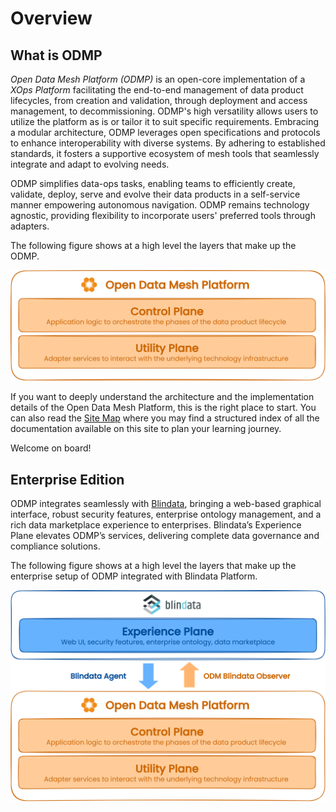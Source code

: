 # Overview

## What is ODMP
*Open Data Mesh Platform (ODMP)* is an open-core implementation of a *XOps Platform* facilitating the end-to-end management of data product lifecycles, from creation and validation, through deployment and access management, to decommissioning. ODMP's high versatility allows users to utilize the platform as is or tailor it to suit specific requirements. Embracing a modular architecture, ODMP leverages open specifications and protocols to enhance interoperability with diverse systems. By adhering to established standards, it fosters a supportive ecosystem of mesh tools that seamlessly integrate and adapt to evolving needs.

ODMP simplifies data-ops tasks, enabling teams to efficiently create, validate, deploy, serve and evolve their data products in a self-service manner empowering autonomous navigation. ODMP remains technology agnostic, providing flexibility to incorporate users' preferred tools through adapters.

The following figure shows at a high level the layers that make up the ODMP.

![Architecture-diagram](../images/overview/odm-overview.svg)

If you want to deeply understand the architecture and the implementation details of the Open Data Mesh Platform, this is the right place to start. You can also read the [Site Map](./sitemap.md) where you may find a structured index of all the documentation available on this site to plan your learning journey.

Welcome on board!

## Enterprise Edition

ODMP integrates seamlessly with [Blindata](https://blindata.io/product/), bringing a web-based graphical interface, robust security features, enterprise ontology management, and a rich data marketplace experience to enterprises. Blindata’s Experience Plane elevates ODMP’s services, delivering complete data governance and compliance solutions.

The following figure shows at a high level the layers that make up the enterprise setup of ODMP integrated with Blindata Platform.

![Architecture-diagram](../images/overview/odm-blindata-overview.svg)